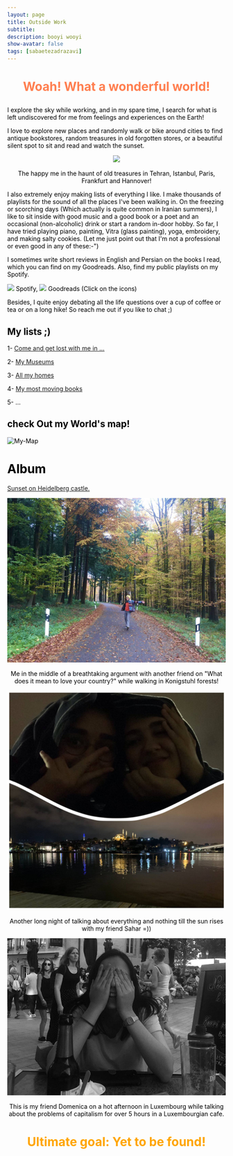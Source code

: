 ```yaml
---
layout: page
title: Outside Work
subtitle: 
description: booyi wooyi
show-avatar: false
tags: [sabaetezadrazavi]
---
```




<style>{color:black;}</style>
 
<style>H1{color:black;}</style>
<style>H2{color:black;}</style>
<style>H3{color:black;}</style>
<style>p{color:black;}</style>


<h1 align="center"> <p style="color:#ff7f50;"> Woah! What a wonderful world! </p> </h1>


I explore the sky while working, and in my spare time, I search for what is left undiscovered for me from feelings and experiences on the Earth!

I love to explore new places and randomly walk or bike around cities to find antique bookstores, random treasures in old forgotten stores, or a beautiful silent spot to sit and read and watch the sunset. 

<p align="center"> <img src="../Pics/treasure-haunt.jpg" height="600px"> </p>
<p align="center"> The happy me in the haunt of old treasures in Tehran, Istanbul, Paris, Frankfurt and Hannover! </p>



I also extremely enjoy making lists of everything I like. I make thousands of playlists for the sound of all the places I've been walking in.
On the freezing or scorching days (Which actually is quite common in Iranian summers), I like to sit inside with good music and a good book or a poet and an occasional (non-alcoholic) drink or start a random in-door hobby. So far, I have tried playing piano, painting, Vitra (glass painting), yoga, embroidery, and making salty cookies. (Let me just point out that I'm not a professional or even good in any of these:-") 

I sometimes write short reviews in English and Persian on the books I read, which you can find on my Goodreads.
Also, find my public playlists on my Spotify.


[<img src="../Pics/spotify.png" height="60px">](https://open.spotify.com/user/s_etezad?si=5d5f69efe6af4438) Spotify,            [<img src="../Pics/Goodreads.png" height="60px">](https://www.goodreads.com/user/show/151073804-saba-etezad-razavi) Goodreads (Click on the icons) 



Besides, I quite enjoy debating all the life questions over a cup of coffee or tea or on a long hike! So reach me out if you like to chat ;)

## My lists ;)

1- [Come and get lost with me in ...]()

2- [My Museums]()

3- [All my homes]()

4- [My most moving books]()

5- ...


## check Out my World's map!
![My-Map](./My-Map/My-Map.jpg)


# Album

[Sunset on Heidelberg castle.]()





![My-Map](./Pics/konigstuhl.jpg)
<p align="center"> Me in the middle of a breathtaking argument with another friend on "What does it mean to love your country?" while walking in Konigstuhl forests! </p>




![My-Map](./Pics/istanbul.jpg)
<p align="center"> Another long night of talking about everything and nothing till the sun rises with my friend Sahar =)) </p>




![My-Map](./Pics/domenica.jpg)
<p align="center"> This is my friend Domenica on a hot afternoon in Luxembourg while talking about the problems of capitalism for over 5 hours in a Luxembourgian cafe.  </p>








<h1 align="center"> <p style="color:orange;"> Ultimate goal: Yet to be found! </p> </h1>




